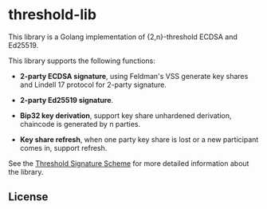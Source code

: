 # threshold-lib

This library is a Golang implementation of {2,n}-threshold ECDSA and Ed25519.


This library supports the following functions:

- **2-party ECDSA signature**, using Feldman's VSS generate key shares and Lindell 17 protocol for 2-party
   signature.

- **2-party Ed25519 signature**.

-  **Bip32 key derivation**, support key share unhardened derivation, chaincode is generated by n parties.

- **Key share refresh**, when one party key share is lost or a new participant comes in, support refresh.

See the [Threshold Signature Scheme](docs/Threshold_Signature_Scheme.md) for more detailed information about the
library.

## License
